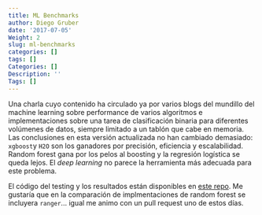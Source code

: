 ```yaml
---
title: ML Benchmarks
author: Diego Gruber
date: '2017-07-05'
Weight: 2
slug: ml-benchmarks
categories: []
tags: []
Categories: []
Description: ''
Tags: []
---
```


Una charla cuyo contenido ha circulado ya por varios blogs del mundillo del machine learning sobre performance de varios algoritmos e implementaciones sobre una tarea de clasificación binaria para diferentes volúmenes de datos, siempre limitado a un tablón que cabe en memoria. Las conclusiones en esta versión actualizada no han cambiado demasiado: `xgboost`y `H2O` son los ganadores por precisión, eficiencia y escalabilidad. Random forest gana por los pelos al boosting y la regresión logística se queda lejos. El *deep learning* no parece la herramienta más adecuada para este problema. 

El código del testing y los resultados están disponibles en [este repo](https://github.com/szilard/benchm-ml). Me gustaría que en la comparación de implmentaciones de random forest se incluyera `ranger`... igual me animo con un pull request uno de estos días.